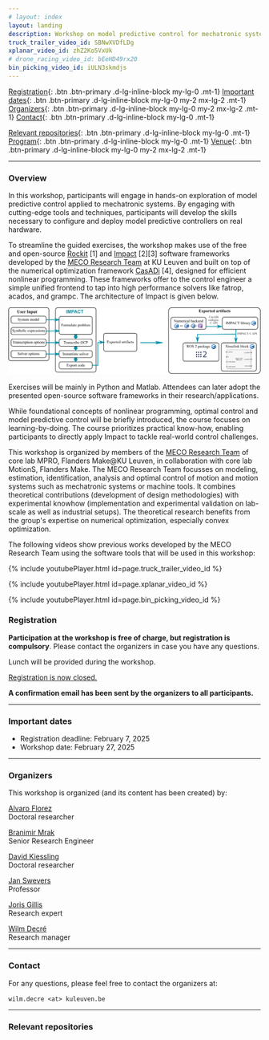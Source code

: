 ```yaml
---
# layout: index
layout: landing
description: Workshop on model predictive control for mechatronic systems using Impact
truck_trailer_video_id: SBNwXVDfLDg
xplanar_video_id: zhZ2Ko5VxUk
# drone_racing_video_id: bEeHD49rx20
bin_picking_video_id: iULN3skmdjs
---
```



[Registration](#registration){: .btn .btn-primary .d-lg-inline-block my-lg-0 .mt-1}
[Important dates](#important-dates){: .btn .btn-primary .d-lg-inline-block my-lg-0 my-2 mx-lg-2 .mt-1}
[Organizers](#organizers){: .btn .btn-primary .d-lg-inline-block my-lg-0 my-2 mx-lg-2 .mt-1}
[Contact](#contact){: .btn .btn-primary .d-lg-inline-block my-lg-0 .mt-1} 
 
[Relevant repositories](#relevant-repositories){: .btn .btn-primary .d-lg-inline-block my-lg-0 .mt-1}
[Program](#program){: .btn .btn-primary .d-lg-inline-block my-lg-0 .mt-1}
[Venue](#venue){: .btn .btn-primary .d-lg-inline-block my-lg-0 my-2 mx-lg-2 .mt-1}

***

### Overview

In this workshop, participants will engage in hands-on exploration of model predictive control applied to mechatronic systems. By engaging with cutting-edge tools and techniques, participants will develop the skills necessary to configure and deploy model predictive controllers on real hardware.

To streamline the guided exercises, the workshop makes use of the free and open-source [Rockit](https://gitlab.kuleuven.be/meco-software/rockit) [1] and [Impact](https://gitlab.kuleuven.be/meco-software/impact) [2][3] software frameworks developed by the [MECO Research Team](https://www.mech.kuleuven.be/en/pma/research/meco) at KU Leuven and built on top of the numerical optimization framework [CasADi](https://web.casadi.org/) [4], designed for efficient nonlinear programming. These frameworks offer to the control engineer a simple unified frontend to tap into high performance solvers like fatrop, acados, and grampc. The architecture of Impact is given below.

<img src="./assets/images/impact.png" alt="image info" style="max-width: 100%; height: auto;">

Exercises will be mainly in Python and Matlab. Attendees can later adopt the presented open-source software frameworks in their research/applications.

While foundational concepts of nonlinear programming, optimal control and model predictive control will be briefly introduced, the course focuses on learning-by-doing. The course prioritizes practical know-how, enabling participants to directly apply Impact to tackle real-world control challenges.

This workshop is organized by members of the [MECO Research Team](https://www.mech.kuleuven.be/en/pma/research/meco) of core lab MPRO, Flanders Make@KU Leuven, in collaboration with core lab MotionS, Flanders Make. The MECO Research Team focusses on modeling, estimation, identification, analysis and optimal control of motion and motion systems such as mechatronic systems or machine tools. It combines theoretical contributions (development of design methodologies) with experimental knowhow (implementation and experimental validation on lab-scale as well as industrial setups). The theoretical research benefits from the group's expertise on numerical optimization, especially convex optimization. 

The following videos show previous works developed by the MECO Research Team using the software tools that will be used in this workshop:

{% include youtubePlayer.html id=page.truck_trailer_video_id %}

{% include youtubePlayer.html id=page.xplanar_video_id %}

{% include youtubePlayer.html id=page.bin_picking_video_id %}

### Registration

**Participation at the workshop is free of charge, but registration is compulsory**. Please contact the organizers in case you have any questions.

Lunch will be provided during the workshop.

<a href="https://forms.office.com/e/P4ikS0FxaN" type="button" class="btn btn-primary d-lg-inline-block my-lg-0 disabled" target="_blank">Registration is now closed.</a>

**A confirmation email has been sent by the organizers to all participants.**

***

### Important dates

- Registration deadline: February 7, 2025
- Workshop date: February 27, 2025

***

### Organizers

This workshop is organized (and its content has been created) by: 

[Alvaro Florez](https://www.mech.kuleuven.be/en/pma/research/meco/people/00142153)  
Doctoral researcher

[Branimir Mrak](https://www.linkedin.com/in/branimir-mrak)  
Senior Research Engineer

[David Kiessling](https://www.mech.kuleuven.be/en/pma/research/meco/people/00140695)  
Doctoral researcher

[Jan Swevers](https://www.mech.kuleuven.be/en/pma/research/meco/people/00015548)  
Professor

[Joris Gillis](https://www.mech.kuleuven.be/en/pma/research/meco/people/00052373)  
Research expert

[Wilm Decré](https://www.mech.kuleuven.be/en/pma/research/meco/people/00052672)  
Research manager

***

### Contact

For any questions, please feel free to contact the organizers at:

    wilm.decre <at> kuleuven.be

*** 
### Relevant repositories